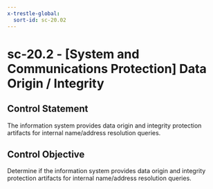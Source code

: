 ```yaml
---
x-trestle-global:
  sort-id: sc-20.02
---
```


# sc-20.2 - \[System and Communications Protection\] Data Origin / Integrity

## Control Statement

The information system provides data origin and integrity protection artifacts for internal name/address resolution queries.

## Control Objective

Determine if the information system provides data origin and integrity protection artifacts for internal name/address resolution queries.
